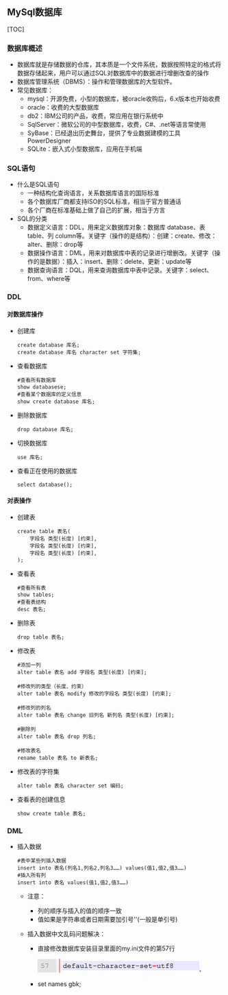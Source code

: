 ## MySql数据库

[TOC]

### 数据库概述

* 数据库就是存储数据的仓库，其本质是一个文件系统，数据按照特定的格式将数据存储起来，用户可以通过SQL对数据库中的数据进行增删改查的操作
* 数据库管理系统（DBMS）：操作和管理数据库的大型软件。
* 常见数据库：
  * mysql：开源免费，小型的数据库，被oracle收购后，6.x版本也开始收费
  * oracle：收费的大型数据库
  * db2：IBM公司的产品，收费，常应用在银行系统中
  * SqlServer：微软公司的中型数据库，收费，C#、.net等语言常使用
  * SyBase：已经退出历史舞台，提供了专业数据建模的工具PowerDesigner
  * SQLite：嵌入式小型数据库，应用在手机端



### SQL语句

* 什么是SQL语句
  * 一种结构化查询语言，关系数据库语言的国际标准
  * 各个数据库厂商都支持ISO的SQL标准，相当于官方普通话
  * 各个厂商在标准基础上做了自己的扩展，相当于方言
* SQL的分类
  * 数据定义语言：DDL，用来定义数据库对象：数据库 database、表 table、列 column等。关键字（操作的是结构）：创建：create、修改：alter、删除：drop等
  * 数据操作语言：DML，用来对数据库中表的记录进行增删改。关键字（操作的是数据）：插入：insert、删除：delete、更新：update等
  * 数据查询语言：DQL，用来查询数据库中表中记录。关键字：select、from、where等



### DDL

#### 对数据库操作

* 创建库

  ```mysql
  create database 库名;
  create database 库名 character set 字符集;
  ```

* 查看数据库

  ```mysql
  #查看所有数据库
  show databasese;
  #查看某个数据库的定义信息
  show create database 库名;
  ```

* 删除数据库

  ```mysql
  drop database 库名;
  ```

* 切换数据库

  ```mysql
  use 库名;
  ```

* 查看正在使用的数据库

  ```mysql
  select database();
  ```


#### 对表操作

* 创建表

  ```mysql
  create table 表名(
      字段名 类型(长度) [约束],
      字段名 类型(长度) [约束],
      字段名 类型(长度) [约束],
  );
  ```

* 查看表

  ```mysql
  #查看所有表
  show tables;
  #查看表结构
  desc 表名;
  ```

* 删除表

  ```mysql
  drop table 表名;
  ```

* 修改表

  ```mysql
  #添加一列
  alter table 表名 add 字段名 类型(长度) [约束];
  
  #修改列的类型（长度、约束）
  alter table 表名 modify 修改的字段名 类型(长度) [约束];
  
  #修改列的列名
  alter table 表名 change 旧列名 新列名 类型(长度) [约束];
  
  #删除列
  alter table 表名 drop 列名;
  
  #修改表名
  rename table 表名 to 新表名;
  
  ```

* 修改表的字符集

  ```mysql
  alter table 表名 character set 编码;
  ```

* 查看表的创建信息

  ```mysql
  show create table 表名;
  ```



### DML

* 插入数据

  ```mysql
  #表中某些列插入数据
  insert into 表名(列名1,列名2,列名3……) values(值1,值2,值3……)
  #插入所有列
  insert into 表名 values(值1,值2,值3……)
  ```

  * 注意：

    * 列的顺序与插入的值的顺序一致
    * 值如果是字符串或者日期需要加引号''(一般是单引号)

  * 插入数据中文乱码问题解决：

    * 直接修改数据库安装目录里面的my.ini文件的第57行

      ![1549961831109](assets/1549961831109.png)

    * set names gbk;

